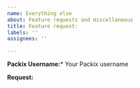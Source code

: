 ```yaml
---
name: Everything else
about: Feature requests and miscellaneous
title: Feature request: 
labels: ''
assignees: ''

---
```


**Packix Username:***
Your Packix username

**Request:**
